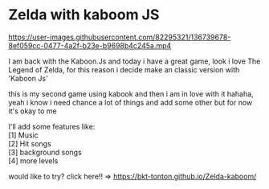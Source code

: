 # Zelda with kaboom JS


https://user-images.githubusercontent.com/82295321/136739678-8ef059cc-0477-4a2f-b23e-b9698b4c245a.mp4

I am back with the Kaboon.Js and today i have a great game, look i love The Legend of Zelda, for this reason i decide make an classic version with  'Kaboon Js'

this is my second game using kabook and then i am in love with it hahaha, yeah i know i need chance a lot of things and add some other but for now it's okay to me

I'll  add some features like:
<br>
[1] Music
<br>
[2] Hit songs
<br>
[3] background songs
<br>
[4] more levels

would like to try? click here!! => https://bkt-tonton.github.io/Zelda-kaboom/




